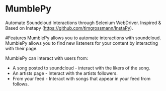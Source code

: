 # MumblePy
Automate Soundcloud Interactions through Selenium WebDriver.
Inspired & Based on Instapy (https://github.com/timgrossmann/InstaPy).

#Features
MumblePy allows you to automate interactions with soundcloud.
MumblePy allows you to find new listeners for your content by interacting with their page.

MumblePy can interact with users from: 
- A song posted to soundcloud - interact with the likers of the song.
- An artists page - Interact with the artists followers.
- From your feed - Interact with songs that appear in your feed from follows.



